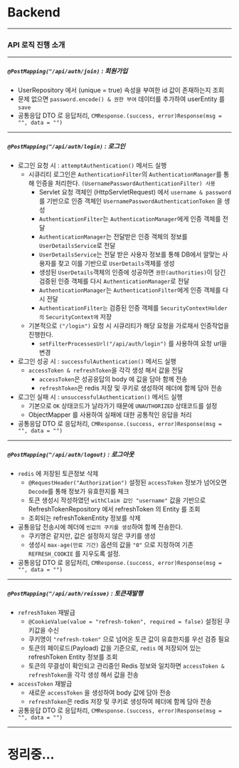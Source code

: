 # Backend

---

### API 로직 진행 소개

---

##### `@PostMapping("/api/auth/join)` : 회원가입

- UserRepository 에서 (unique = true) 속성을 부여한 id 값이 존재하는지 조회
- 문제 없으면 `password.encode() & 권한 부여` 데이터를 추가하여 userEntity 를 `save`
- 공통응답 DTO 로 응답처리, `CMResponse.(success, error)Response(msg = "", data = "")`

---

##### `@PostMapping("/api/auth/login)` : 로그인

- 로그인 요청 시 : `attemptAuthentication()` 메서드 실행
  - 시큐리티 로그인은 `AuthenticationFilter`의 `AuthenticationManager`를 통해 인증을 처리한다. `(UsernamePasswordAuthenticationFilter) 사용`
    - Servlet 요청 객체인 (HttpServletRequest) 에서 `username & password`를 기반으로 인증 객체인 `UsernamePasswordAuthenticationToken` 을 생성
    - `AuthenticationFilter`는 `AuthenticationManager`에게 인증 객체를 전달
    - `AuthenticationManager`는 전달받은 인증 객체의 정보를 `UserDetailsService`로 전달
    - `UserDetailsService`는 전달 받은 사용자 정보를 통해 DB에서 알맞는 사용자를 찾고 이를 기반으로 `UserDetails`객체를 생성
    - 생성된 `UserDetails`객체의 인증에 성공하면 `권한(authorities)`이 담긴 검증된 인증 객체를 다시 `AuthenticationManager`로 전달
    - `AuthenticationManager`는 `AuthenticationFilter`에게 인증 객체를 다시 전달
    - `AuthenticationFilter는` 검증된 인증 객체를 `SecurityContextHolder의` `SecurityContext에` 저장
  - 기본적으로 `("/login")` 요청 시 시큐리티가 해당 요청을 가로채서 인증작업을 진행한다.
    - `setFilterProcessesUrl("/api/auth/login")` 를 사용하여 요청 url을 변경
- 로그인 성공 시 : `successfulAuthentication()` 메서드 실행
  - `accessToken & refreshToken`을 각각 생성 해서 값을 전달
    - `accessToken`은 성공응답의 body 에 깂을 담아 함께 전송
    - `refreshToken`은 redis 저장 및 쿠키로 생성하여 헤더에 함께 담아 전송
- 로그인 실패 시 : `unsuccessfulAuthentication()` 메서드 실행
  - 기본으로 `OK` 상태코드가 날라가기 때문에 `UNAUTHORIZED` 상태코드를 설정
  - ObjectMapper 를 사용하여 실패에 대한 공통적인 응답을 처리
- 공통응답 DTO 로 응답처리, `CMResponse.(success, error)Response(msg = "", data = "")`

---

##### `@PostMapping("/api/auth/logout)` : 로그아웃

- `redis` 에 저장된 토큰정보 삭제
  - `@RequestHeader("Authorization")` 설정된 `accessToken` 정보가 넘어오면 `Decode`를 통해 정보가 유효한지를 체크
  - 토큰 생성시 작성하였던 `withClaim 값인 "username"` 값을 기반으로 RefreshTokenRepository 에서 refreshToken 의 Entity 를 조회
  - 조회되는 refreshTokenEntity 정보를 삭제
- 공통응답 전송시에 헤더에 `빈값의 쿠키를 생성`하여 함께 전송한다.
  - 쿠키명은 같지만, 값은 설정하지 않은 쿠키를 생성
  - 생성시 `max-age(만료 기간)` 옵션의 값을 `"0"` 으로 지정하여 기존 `REFRESH_COOKIE` 를 지우도록 설정.
- 공통응답 DTO 로 응답처리, `CMResponse.(success, error)Response(msg = "", data = "")`

---

##### `@PostMapping("/api/auth/reissue)` : 토큰재발행

- `refreshToken` 재발급
  - `@CookieValue(value = "refresh-token", required = false)` 설정된 쿠키값을 수신
  - 쿠키명이 `"refresh-token"` 으로 넘어온 토큰 값이 유효한지를 우선 검증 필요
  - 토큰의 페이로드(Payload) 값을 기준으로, `redis` 에 저장되어 있는 refreshToken Entity 정보를 조회
  - 토큰의 무결성이 확인되고 관리중인 Redis 정보와 일치하면 `accessToken & refreshToken`을 각각 생성 해서 값을 전송
- `accessToken` 재발급
  - 새로운 `accessToken` 을 생성하여 body 값에 담아 전송
  - `refreshToken`은 redis 저장 및 쿠키로 생성하여 헤더에 함께 담아 전송
- 공통응답 DTO 로 응답처리, `CMResponse.(success, error)Response(msg = "", data = "")`

---

# 정리중...
